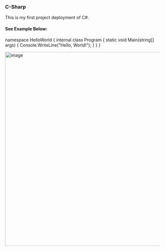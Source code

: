 ### C-Sharp

This is my first project deployment of C#. 

#### See Example Below: 

namespace HelloWorld
{
    internal class Program
    {
        static void Main(string[] args)
        {
            Console.WriteLine("Hello, World!");
        }
    }
}

<img width="632" alt="image" src="https://github.com/user-attachments/assets/90187153-22e1-423e-af05-5a13c5bf5760" />
